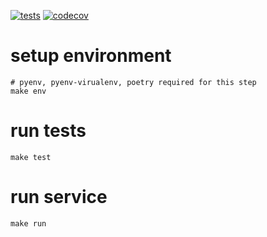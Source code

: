 
[![tests](https://github.com/angru/abilling/workflows/tests/badge.svg)](https://github.com/angru/abilling/actions?query=workflow%3Atests+branch%3Amaster++)
[![codecov](https://codecov.io/gh/angru/abilling/branch/master/graph/badge.svg)](https://codecov.io/gh/angru/abilling)

# setup environment
```shell script
# pyenv, pyenv-virualenv, poetry required for this step
make env
```

# run tests
```shell script
make test
```

# run service
```shell script
make run
```
